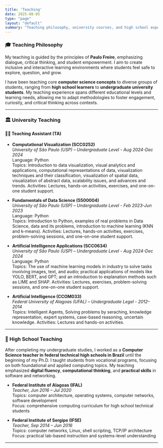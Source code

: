 ```yaml
---
title: 'Teaching'
date: 2025-08-05
type: "page"
layout: "default"
summary: "Teaching philosophy, university courses, and high school experience"
---
```



### 🎓 Teaching Philosophy

My teaching is guided by the principles of **Paulo Freire**, emphasizing dialogue, critical thinking, and student empowerment. I aim to create inclusive and interactive learning environments where students feel safe to explore, question, and grow.

I have been teaching core **computer science concepts** to diverse groups of students, ranging from **high school learners** to **undergraduate university students**. My teaching experience spans different educational levels and learning needs, allowing me to adapt methodologies to foster engagement, curiosity, and critical thinking across contexts.

---

### 🏛️ University Teaching

#### 🧑‍🔬 Teaching Assistant (TA)

- **Computational Visualization (SCC0252)**  
  _University of São Paulo (USP) – Undergraduate Level - Aug 2024-Dec 2024_  
  Language: Python  
  Topics: Introduction to data visualization, visual analytics and applications, computational representations of data, visualization techniques and their classification, visualization of spatial data, visualization of abstract data, scalability issues, and advances and trends.
  Activities: Lectures, hands-on activities, exercises, and one-on-one student support.

- **Fundamentals of Data Science (5500004)**  
  _University of São Paulo (USP) – Undergraduate Level - Feb 2023-Jun 2023_  
  Language: Python  
  Topics: Introduction to Python, examples of real problems in Data Science, data and its problems, introduction to machine learning (KNN and k-means).
  Activities: Lectures, hands-on activities, exercises, problem-solving sessions, and one-on-one student support.

- **Artificial Intelligence Applications (SCC0634)**  
  _University of São Paulo (USP) – Undergraduate Level - Aug 2024-Dec 2024_  
  Language: Python  
  Topics: The use of machine learning models in industry to solve tasks involving images, text, and audio; practical applications of models like YOLO, BERT, and GPT; and an introduction to explanation methods such as LIME and SHAP.
  Activities: Lectures, exercises, problem-solving sessions, and one-on-one student support.

- **Artificial Intelligence (CCOM033)**  
  _Federal University of Alagoas (UFAL) – Undergraduate Legel - 2012–2014_  
  Topics: Intelligent Agents, Solving problems by seraching, knowledge representation, expert systems, case-based reasoning, uncertain knowledge.
  Activities: Lectures and hands-on activities.

---

### 🏫 High School Teaching

After completing my undergraduate studies, I worked as a **Computer Science teacher in federal technical high schools in Brazil** until the beginning of my Ph.D. I taught students from vocational programs, focusing on both foundational and applied computing topics. My teaching emphasized **digital fluency**, **computational thinking**, and **practical skills** in software and networking.


- **Federal Institute of Alagoas (IFAL)**  
  _Teacher, Jun 2016 – Jul 2020_  
  Topics: computer architecture, operating systems, computer networks, software development  
  Focus: comprehensive computing curriculum for high school technical students

- **Federal Institute of Sergipe (IFSE)**  
  _Teacher, Sep 2014 – Jun 2016_  
  Topics: computer networks, Linux, shell scripting, TCP/IP architecture  
  Focus: practical lab-based instruction and systems-level understanding

---